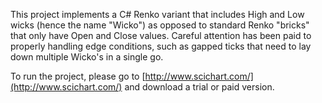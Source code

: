This project implements a C# Renko variant that includes High and Low wicks (hence the name "Wicko") as opposed to standard Renko "bricks" that only have Open and Close values.  Careful attention has been paid to properly handling edge conditions, such as gapped ticks that need to lay down multiple Wicko's in a single go.

To run the project, please go to [http://www.scichart.com/](http://www.scichart.com/) and download a trial or paid version.